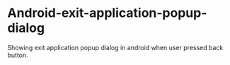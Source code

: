 # Android-exit-application-popup-dialog
Showing exit application popup dialog in android when user pressed back button.
